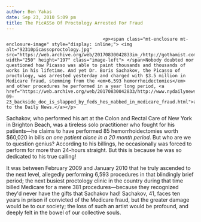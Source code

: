 ```yaml
---
author: Ben Yakas
date: Sep 23, 2010 5:09 pm
title: The PicASSo Of Proctology Arrested For Fraud
---
```


	
										<p><span class="mt-enclosure mt-enclosure-image" style="display: inline;"> <img alt="92310picassoproctology.jpg" src="https://web.archive.org/web/20170830042833im_/http://gothamist.com/attachments/byakas/92310picassoproctology.jpg" width="250" height="197" class="image-left"> </span>Nobody doubted nor questioned how Picasso was able to paint thousands and thousands of works in his lifetime. And yet Dr. Boris Sachakov, the Picasso of proctology, was arrested yesterday and charged with $3.5 million in Medicare fraud, stemming from the <em>6,593 hemorrhoidectomies</em> and other procedures he performed in a year long period, <a href="https://web.archive.org/web/20170830042833/http://www.nydailynews.com/ny_local/2010/09/23/2010-09-23_backside_doc_is_slapped_by_feds_hes_nabbed_in_medicare_fraud.html">according to the Daily News.</a></p>

<p>Sachakov, who performed his art at the Colon and Rectal Care of New York in Brighton Beach, was a tireless solo practitioner who fought for his patients&#x2014;he claims to have performed 85 hemorrhoidectomies worth $60,020 in bills <em>on one patient alone in a 20 month period</em>. But who are we to question genius? According to his billings, he occasionally was forced to perform for more than 24-hours straight. But this is because he was so dedicated to his true calling!</p>

<p>It was between February 2009 and January 2010 that he truly ascended to the next level, allegedly performing 6,593 procedures in that blindingly brief period; the next busiest proctology clinic in the country during that time billed Medicare for a mere 381 procedures&#x2014;because they recognized they&apos;d never have the gifts that Sachakov had! Sachakov, 41, faces ten years in prison if convicted of the Medicare fraud, but the greater damage would be to our society; the loss of such an artist would be profound, and deeply felt in the bowel of our collective souls.</p>					
										
									
				